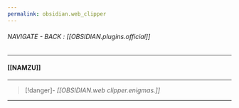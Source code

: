 ```yaml
---
permalink: obsidian.web_clipper
---
```


###### NAVIGATE - BACK : [[OBSIDIAN.plugins.official]]
-----
#### [[NAMZU]]



-----
>[!danger]- *[[OBSIDIAN.web clipper.enigmas.]]*
------
